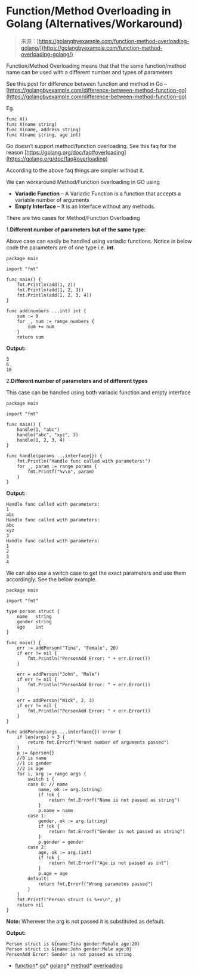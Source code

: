 <!--yml
category: 未分类
date: 2024-10-13 06:04:57
-->

# Function/Method Overloading in Golang (Alternatives/Workaround)

> 来源：[https://golangbyexample.com/function-method-overloading-golang/](https://golangbyexample.com/function-method-overloading-golang/)

Function/Method Overloading means that that the same function/method name can be used with a different number and types of parameters

See this post for difference between function and method in Go – [https://golangbyexample.com/difference-between-method-function-go](https://golangbyexample.com/difference-between-method-function-go)

Eg.

```
func X()
func X(name string)
func X(name, address string)
func X(name string, age int)
```

Go doesn’t support method/function overloading. See this faq for the reason [https://golang.org/doc/faq#overloading](https://golang.org/doc/faq#overloading)

According to the above faq things are simpler without it.

We can workaround Method/Function overloading in GO using

*   **Variadic Function** – A Variadic Function is a function that accepts a variable number of arguments
*   **Empty Interface** – It is an interface without any methods.

There are two cases for Method/Function Overloading

1.**Different number of parameters but of the same type:**

Above case can easily be handled using variadic functions. Notice in below code the parameters are of one type i.e. **int.**

```
package main

import "fmt"

func main() {
    fmt.Println(add(1, 2))
    fmt.Println(add(1, 2, 3))
    fmt.Println(add(1, 2, 3, 4))
}

func add(numbers ...int) int {
    sum := 0
    for _, num := range numbers {
        sum += num
    }
    return sum
```

**Output:**

```
3
6
10
```

2.**Different number of parameters and of different types**

This case can be handled using both variadic function and empty interface

```
package main

import "fmt"

func main() {
    handle(1, "abc")
    handle("abc", "xyz", 3)
    handle(1, 2, 3, 4)
}

func handle(params ...interface{}) {
    fmt.Println("Handle func called with parameters:")
    for _, param := range params {
        fmt.Printf("%v\n", param)
    }
}
```

**Output:**

```
Handle func called with parameters:
1
abc
Handle func called with parameters:
abc
xyz
3
Handle func called with parameters:
1
2
3
4
```

We can also use a switch case to get the exact parameters and use them accordingly. See the below example.

```
package main

import "fmt"

type person struct {
    name   string
    gender string
    age    int
}

func main() {
    err := addPerson("Tina", "Female", 20)
    if err != nil {
        fmt.Println("PersonAdd Error: " + err.Error())
    }

    err = addPerson("John", "Male")
    if err != nil {
        fmt.Println("PersonAdd Error: " + err.Error())
    }

    err = addPerson("Wick", 2, 3)
    if err != nil {
        fmt.Println("PersonAdd Error: " + err.Error())
    }
}

func addPerson(args ...interface{}) error {
    if len(args) > 3 {
        return fmt.Errorf("Wront number of arguments passed")
    }
    p := &person{}
    //0 is name
    //1 is gender
    //2 is age
    for i, arg := range args {
        switch i {
        case 0: // name
            name, ok := arg.(string)
            if !ok {
                return fmt.Errorf("Name is not passed as string")
            }
            p.name = name
        case 1:
            gender, ok := arg.(string)
            if !ok {
                return fmt.Errorf("Gender is not passed as string")
            }
            p.gender = gender
        case 2:
            age, ok := arg.(int)
            if !ok {
                return fmt.Errorf("Age is not passed as int")
            }
            p.age = age
        default:
            return fmt.Errorf("Wrong parametes passed")
        }
    }
    fmt.Printf("Person struct is %+v\n", p)
    return nil
}
```

**Note:** Wherever the arg is not passed it is substituted as default.

**Output:**

```
Person struct is &{name:Tina gender:Female age:20}
Person struct is &{name:John gender:Male age:0}
PersonAdd Error: Gender is not passed as string
```

*   [function](https://golangbyexample.com/tag/function/)*   [go](https://golangbyexample.com/tag/go/)*   [golang](https://golangbyexample.com/tag/golang/)*   [method](https://golangbyexample.com/tag/method/)*   [overloading](https://golangbyexample.com/tag/overloading/)